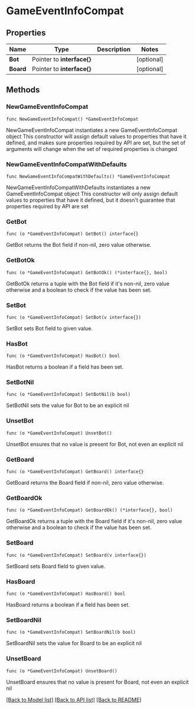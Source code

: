 # GameEventInfoCompat

## Properties

Name | Type | Description | Notes
------------ | ------------- | ------------- | -------------
**Bot** | Pointer to **interface{}** |  | [optional] 
**Board** | Pointer to **interface{}** |  | [optional] 

## Methods

### NewGameEventInfoCompat

`func NewGameEventInfoCompat() *GameEventInfoCompat`

NewGameEventInfoCompat instantiates a new GameEventInfoCompat object
This constructor will assign default values to properties that have it defined,
and makes sure properties required by API are set, but the set of arguments
will change when the set of required properties is changed

### NewGameEventInfoCompatWithDefaults

`func NewGameEventInfoCompatWithDefaults() *GameEventInfoCompat`

NewGameEventInfoCompatWithDefaults instantiates a new GameEventInfoCompat object
This constructor will only assign default values to properties that have it defined,
but it doesn't guarantee that properties required by API are set

### GetBot

`func (o *GameEventInfoCompat) GetBot() interface{}`

GetBot returns the Bot field if non-nil, zero value otherwise.

### GetBotOk

`func (o *GameEventInfoCompat) GetBotOk() (*interface{}, bool)`

GetBotOk returns a tuple with the Bot field if it's non-nil, zero value otherwise
and a boolean to check if the value has been set.

### SetBot

`func (o *GameEventInfoCompat) SetBot(v interface{})`

SetBot sets Bot field to given value.

### HasBot

`func (o *GameEventInfoCompat) HasBot() bool`

HasBot returns a boolean if a field has been set.

### SetBotNil

`func (o *GameEventInfoCompat) SetBotNil(b bool)`

 SetBotNil sets the value for Bot to be an explicit nil

### UnsetBot
`func (o *GameEventInfoCompat) UnsetBot()`

UnsetBot ensures that no value is present for Bot, not even an explicit nil
### GetBoard

`func (o *GameEventInfoCompat) GetBoard() interface{}`

GetBoard returns the Board field if non-nil, zero value otherwise.

### GetBoardOk

`func (o *GameEventInfoCompat) GetBoardOk() (*interface{}, bool)`

GetBoardOk returns a tuple with the Board field if it's non-nil, zero value otherwise
and a boolean to check if the value has been set.

### SetBoard

`func (o *GameEventInfoCompat) SetBoard(v interface{})`

SetBoard sets Board field to given value.

### HasBoard

`func (o *GameEventInfoCompat) HasBoard() bool`

HasBoard returns a boolean if a field has been set.

### SetBoardNil

`func (o *GameEventInfoCompat) SetBoardNil(b bool)`

 SetBoardNil sets the value for Board to be an explicit nil

### UnsetBoard
`func (o *GameEventInfoCompat) UnsetBoard()`

UnsetBoard ensures that no value is present for Board, not even an explicit nil

[[Back to Model list]](../README.md#documentation-for-models) [[Back to API list]](../README.md#documentation-for-api-endpoints) [[Back to README]](../README.md)


